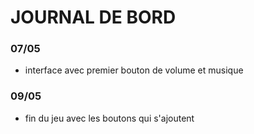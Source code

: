 # JOURNAL DE BORD
### 07/05
- interface avec premier bouton de volume et musique
### 09/05
- fin du jeu avec les boutons qui s'ajoutent
